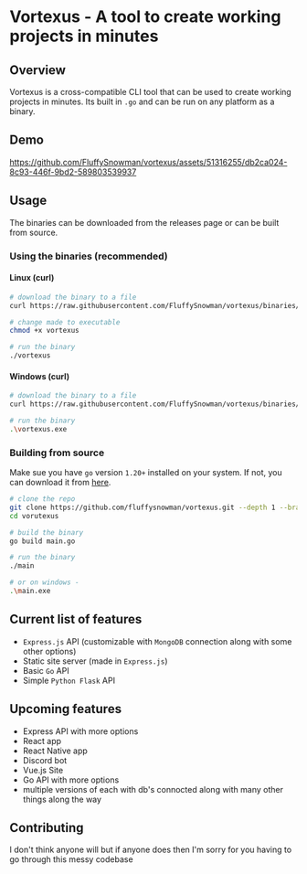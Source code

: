 # Vortexus - A tool to create working projects in minutes

## Overview

Vortexus is a cross-compatible CLI tool that can be used to create working projects in minutes. Its built in `.go` and can be run on any platform as a binary.

## Demo

https://github.com/FluffySnowman/vortexus/assets/51316255/db2ca024-8c93-446f-9bd2-589803539937

## Usage

The binaries can be downloaded from the releases page or can be built from source.

### Using the binaries (recommended)

#### Linux (curl)

```bash
# download the binary to a file
curl https://raw.githubusercontent.com/FluffySnowman/vortexus/binaries/vortexus_linux_amd64 > vortexus

# change made to executable
chmod +x vortexus

# run the binary
./vortexus
```

#### Windows (curl)

```bash
# download the binary to a file
curl https://raw.githubusercontent.com/FluffySnowman/vortexus/binaries/vortexus_windows_x86.exe > vortexus.exe

# run the binary
.\vortexus.exe
```

### Building from source

Make sue you have `go` version `1.20+` installed on your system. If not, you can download it from [here](https://golang.org/dl/).

```bash
# clone the repo
git clone https://github.com/fluffysnowman/vortexus.git --depth 1 --branch mojo
cd vorutexus

# build the binary
go build main.go

# run the binary
./main

# or on windows -
.\main.exe
```

## Current list of features

- `Express.js` API (customizable with `MongoDB` connection along with some other options)
- Static site server (made in `Express.js`)
- Basic `Go` API
- Simple `Python Flask` API

## Upcoming features

- Express API with more options
- React app
- React Native app
- Discord bot
- Vue.js Site
- Go API with more options
- multiple versions of each with db's connocted along with many other things along the way

## Contributing

I don't think anyone will but if anyone does then I'm sorry for you having to go through this messy codebase
